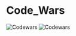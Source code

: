 # Code_Wars

![Codewars](https://github-readme-codewars-stats.herokuapp.com/api/?username=WCM&badge&customcolor=bg:2a295b_fg:b500ed_text:fc4646_logo:2a295b_stroke:f75402)
![Codewars](https://github.r2v.ch/codewars?user=WCM&stroke=blue)

